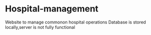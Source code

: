 # Hospital-management
Website to manage commonon hospital operations
Database is stored locally,server is not fully functional
